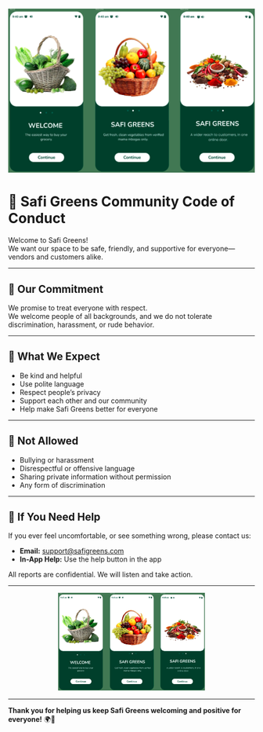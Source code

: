 <p align="center">
  <img src="docs/assets/comm-pro.png" alt="Green Community Banner" width="600"/>
</p>

# 🍃 Safi Greens Community Code of Conduct

Welcome to Safi Greens!  
We want our space to be safe, friendly, and supportive for everyone—vendors and customers alike.

---

## 🤝 Our Commitment

We promise to treat everyone with respect.  
We welcome people of all backgrounds, and we do not tolerate discrimination, harassment, or rude behavior.

---

## 🌱 What We Expect

- Be kind and helpful
- Use polite language
- Respect people’s privacy
- Support each other and our community
- Help make Safi Greens better for everyone

---

## 🚫 Not Allowed

- Bullying or harassment
- Disrespectful or offensive language
- Sharing private information without permission
- Any form of discrimination

---

## 📣 If You Need Help

If you ever feel uncomfortable, or see something wrong, please contact us:

- **Email:** [support@safigreens.com](mailto:support@safigreens.com)
- **In-App Help:** Use the help button in the app

All reports are confidential. We will listen and take action.

---

<p align="center">
  <img src="docs/assets/comm-pro.png" alt="Community Support" width="300"/>
</p>

---

**Thank you for helping us keep Safi Greens welcoming and positive for everyone!** 🌍🫶

